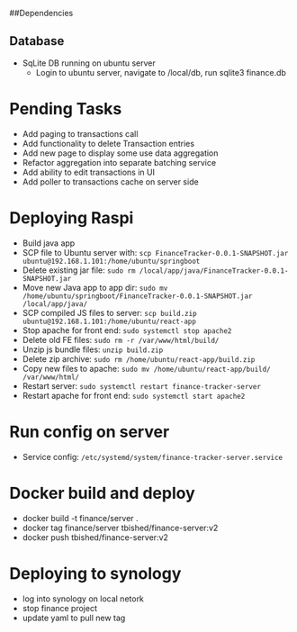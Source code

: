 
##Dependencies

## Database
- SqLite DB running on ubuntu server
  - Login to ubuntu server, navigate to /local/db, run sqlite3 finance.db
    

# Pending Tasks
- Add paging to transactions call
- Add functionality to delete Transaction entries
- Add new page to display some use data aggregation
- Refactor aggregation into separate batching service
- Add ability to edit transactions in UI
- Add poller to transactions cache on server side

# Deploying Raspi
- Build java app
- SCP file to Ubuntu server with: `scp FinanceTracker-0.0.1-SNAPSHOT.jar ubuntu@192.168.1.101:/home/ubuntu/springboot`
- Delete existing jar file: `sudo rm /local/app/java/FinanceTracker-0.0.1-SNAPSHOT.jar`
- Move new Java app to app dir: `sudo mv /home/ubuntu/springboot/FinanceTracker-0.0.1-SNAPSHOT.jar /local/app/java/`
- SCP compiled JS files to server: `scp build.zip ubuntu@192.168.1.101:/home/ubuntu/react-app`
- Stop apache for front end: `sudo systemctl stop apache2`
- Delete old FE files: `sudo rm -r /var/www/html/build/`
- Unzip js bundle files: `unzip build.zip`
- Delete zip archive: `sudo rm /home/ubuntu/react-app/build.zip`
- Copy new files to apache: `sudo mv /home/ubuntu/react-app/build/ /var/www/html/`
- Restart server: `sudo systemctl restart finance-tracker-server`
- Restart apache for front end: `sudo systemctl start apache2`

# Run config on server
- Service config: `/etc/systemd/system/finance-tracker-server.service`

# Docker build and deploy
- docker build -t finance/server .
- docker tag finance/server tbished/finance-server:v2
- docker push tbished/finance-server:v2

# Deploying to synology
- log into synology on local netork
- stop finance project
- update yaml to pull new tag
  
    
